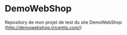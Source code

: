 # DemoWebShop
Repository de mon projet de test du site DemoWebShop (http://demowebshop.tricentis.com/)
